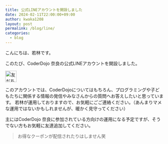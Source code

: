 ```yaml
---
title: 公式LINEアカウントを開設しました
date: 2024-02-11T22:00:00+09:00
author: kwaka1208
layout: post
permalink: /blog/line/
categories:
  - blog
---
```

こんにちは、若林です。

このたび、CoderDojo 奈良の公式LINEアカウントを開設しました。

<a href="https://lin.ee/G7KofgQz"><img src="https://scdn.line-apps.com/n/line_add_friends/btn/ja.png" alt="友だち追加" height="36" border="0"></a>

このアカウントでは、CoderDojoについてはもちろん、プログラミングや子どもたちに関係する情報の発信やみなさんからの質問へお答えしたいと思っています。
若林が運用しておりますので、お気軽にごご連絡ください。（あんまりマメな運用ではないかもしれませんが、暖かく見守ってください）

主にはCoderDojo 奈良に参加されている方向けの運用になる予定ですが、そうでない方もお気軽に友達追加してください。

> お得なクーポンが配信されたりはしません笑

